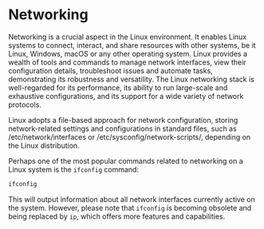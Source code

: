 # Networking 

Networking is a crucial aspect in the Linux environment. It enables Linux systems to connect, interact, and share resources with other systems, be it Linux, Windows, macOS or any other operating system. Linux provides a wealth of tools and commands to manage network interfaces, view their configuration details, troubleshoot issues and automate tasks, demonstrating its robustness and versatility. The Linux networking stack is well-regarded for its performance, its ability to run large-scale and exhaustive configurations, and its support for a wide variety of network protocols.

Linux adopts a file-based approach for network configuration, storing network-related settings and configurations in standard files, such as /etc/network/interfaces or /etc/sysconfig/network-scripts/, depending on the Linux distribution. 

Perhaps one of the most popular commands related to networking on a Linux system is the `ifconfig` command:

```bash
ifconfig
```

This will output information about all network interfaces currently active on the system. However, please note that `ifconfig` is becoming obsolete and being replaced by `ip`, which offers more features and capabilities.
